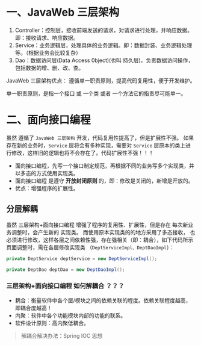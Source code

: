 # 一、JavaWeb 三层架构
1. Controller：控制层，接收前端发送的请求，对请求进行处理，并响应数据。即：接收请求、响应数据。 
2. Service：业务逻辑层，处理具体的业务逻辑。即：数据封装、业务逻辑处理等。（根据业务会比较复杂） 
3. Dao：数据访问层(Data Access 0bject)(也叫 持久层)，负责数据访问操作，包括数据的增、删、改、查。

JavaWeb 三层架构优点：
  遵循单一职责原则，提高代码复用性，便于开发维护。

单一职责原则，是指一个接口 或 一个类 或者 一个方法它的指责尽可能单一。



# 二、面向接口编程
虽然 遵循了 `JavaWeb 三层架构` 开发，代码复用性提高了，但是扩展性不强。
如果存在新的业务时，`Service` 层将会有多种实现，需要对 `Service` 层原本的类上进行修改，这样旧的逻辑也将不会存在了。代码扩展性不强！！！

* 面向接口编程，先写一个接口制定规范，再根据不同的业务写多个实现类，并以多态的方式使用实现类。
* 面向接口编程 是遵守 **开放封闭原则** 的，即：修改是关闭的，新增是开放的。
* 优点：增强程序的扩展性。

## 分层解耦
虽然 三层架构+面向接口编程 增强了程序的复用性、扩展性，但是存在 每次新业务调整时，会产生新的 实现类。 而使用原本实现类的的地方采用了多态接收，
也必须进行修改，这样各层之间依赖性强，存在强相关（即：耦合），如下代码所示页面调整时，需在各层修改实现类 （`DeptServiceImpl、DeptDaoImpl`）：

```java
private DeptService deptService = new DeptServiceImpl();

private DeptDao deptDao = new DeptDaoImpl();
```

### 三层架构+面向接口编程 如何解耦合 ？？？

* 耦合：衡量软件中各个层/模块之间的依赖关联的程度。依赖关联程度越高，即耦合度越高！
* 内聚：软件中各个功能模块内部的功能的联系。
* 软件设计原则：高内聚低耦合。

> 解耦合解决办法：Spring IOC 思想





